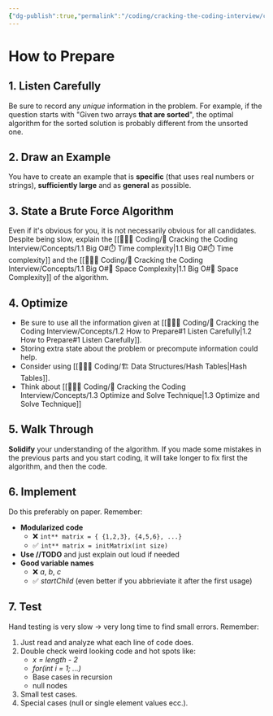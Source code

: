 ```yaml
---
{"dg-publish":true,"permalink":"/coding/cracking-the-coding-interview/concepts/1-2-how-to-prepare/","created":"2023-01-25T01:00:37.599+01:00","updated":"2023-01-25T01:00:37.599+01:00"}
---
```


# How to Prepare
## 1. Listen Carefully
Be sure to record any _unique_ information in the problem.
For example, if the question starts with "Given two arrays **that are sorted**", the optimal algorithm for the sorted solution is probably different from the unsorted one.

## 2. Draw an Example
You have to create an example that is **specific** (that uses real numbers or strings), **sufficiently large** and as **general** as possible.

## 3. State a Brute Force Algorithm
Even if it's obvious for you, it is not necessarily obvious for all candidates. Despite being slow, explain the [[👨🏼‍💻 Coding/📝 Cracking the Coding Interview/Concepts/1.1 Big O#⏱️ Time complexity\|1.1 Big O#⏱️ Time complexity]] and the [[👨🏼‍💻 Coding/📝 Cracking the Coding Interview/Concepts/1.1 Big O#💾 Space Complexity\|1.1 Big O#💾 Space Complexity]] of the algorithm.

## 4. Optimize
- Be sure to use all the information given at [[👨🏼‍💻 Coding/📝 Cracking the Coding Interview/Concepts/1.2 How to Prepare#1 Listen Carefully\|1.2 How to Prepare#1 Listen Carefully]]. 
- Storing extra state about the problem or precompute information could help. 
- Consider using [[👨🏼‍💻 Coding/🏗 Data Structures/Hash Tables\|Hash Tables]].
- Think about [[👨🏼‍💻 Coding/📝 Cracking the Coding Interview/Concepts/1.3 Optimize and Solve Technique\|1.3 Optimize and Solve Technique]]

## 5. Walk Through
**Solidify** your understanding of the algorithm. If you made some mistakes in the previous parts and you start coding, it will take longer to fix first the algorithm, and then the code.

## 6. Implement
Do this preferably on paper. 
Remember:
- **Modularized code**
	- ❌ `int** matrix = { {1,2,3}, {4,5,6}, ...}`
	- ✅ `int** matrix = initMatrix(int size)`
- **Use //TODO** and just explain out loud if needed
- **Good variable names**
	- ❌ _a_, _b_, _c_
	- ✅ _startChild_ (even better if you abbrieviate it after the first usage)

## 7. Test
Hand testing is very slow $\rightarrow$ very long time to find small errors.
Remember:
1. Just read and analyze what each line of code does.
2. Double check weird looking code and hot spots like:
	- _x = length - 2_
	- _for(int i = 1; ...)_
	- Base cases in recursion
	- null nodes
3. Small test cases.
4. Special cases (null or single element values ecc.).